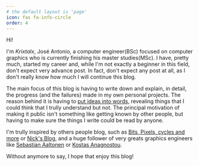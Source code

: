```yaml
---
# the default layout is 'page'
icon: fas fa-info-circle
order: 4
---
```


Hi! 

I'm *Krixtalx*, José Antonio, a computer engineer(BSc) focused on computer graphics who is currently finishing his master studies(MSc). I have, pretty much, started my career and, while I'm not exactly a beginner in this field, don't expect very advance post. In fact, don't expect any post at all, as I don't really know how much I will continue this blog. 

The main focus of this blog is having to write down and explain, in detail, the progress (and the failures) made in my own personal projects. The reason behind it is having to [put ideas into words](http://www.paulgraham.com/words.html), revealing things that I could think that I trully understand but not. The principal motivation of making it public isn't something like getting known by other people, but having to make sure the things I write could be read by anyone. 

I'm trully inspired by others people blog, such as [Bits, Pixels, cycles and more](https://zeux.io/) or [Nick's Blog](https://nickmcd.me/), and a huge follower of very greats graphics engineers like [Sebastian Aaltonen](https://twitter.com/SebAaltonen) or [Kostas Anagnostou](https://twitter.com/KostasAAA).

Without anymore to say, I hope that enjoy this blog!
